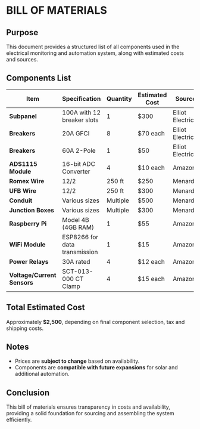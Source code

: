 # BILL OF MATERIALS

## Purpose

This document provides a structured list of all components used in the electrical monitoring and automation system, along with estimated costs and sources.

## Components List

| **Item**                     | **Specification**             | **Quantity** | **Estimated Cost** | **Source**        |
| ---------------------------- | ----------------------------- | ------------ | ------------------ | ----------------- |
| **Subpanel**                 | 100A with 12 breaker slots    | 1            | \$300              | Elliot Electrical |
| **Breakers**                 | 20A GFCI                      | 8            | \$70 each          | Elliot Electrical |
| **Breakers**                 | 60A 2-Pole                    | 1            | \$50               | Elliot Electrical |
| **ADS1115 Module**           | 16-bit ADC Converter          | 4            | \$10 each          | Amazon            |
| **Romex Wire**               | 12/2                          | 250 ft       | \$250              | Menards           |
| **UFB Wire**                 | 12/2                          | 250 ft       | \$300              | Menards           |
| **Conduit**                  | Various sizes                 | Multiple     | \$500              | Menards           |
| **Junction Boxes**           | Various sizes                 | Multiple     | \$300              | Menards           |
| **Raspberry Pi**             | Model 4B (4GB RAM)            | 1            | \$55               | Amazon            |
| **WiFi Module**              | ESP8266 for data transmission | 1            | \$15               | Amazon            |
| **Power Relays**             | 30A rated                     | 4            | \$12 each          | Amazon            |
| **Voltage/Current Sensors**  | SCT-013-000 CT Clamp          | 4            | \$15 each          | Amazon            |

## Total Estimated Cost

Approximately **\$2,500**, depending on final component selection, tax and shipping costs.

## Notes

- Prices are **subject to change** based on availability.
- Components are **compatible with future expansions** for solar and additional automation.

## Conclusion

This bill of materials ensures transparency in costs and availability, providing a solid foundation for sourcing and assembling the system efficiently.

